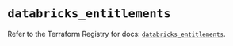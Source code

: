 # `databricks_entitlements`

Refer to the Terraform Registry for docs: [`databricks_entitlements`](https://registry.terraform.io/providers/databricks/databricks/1.86.0/docs/resources/entitlements).
